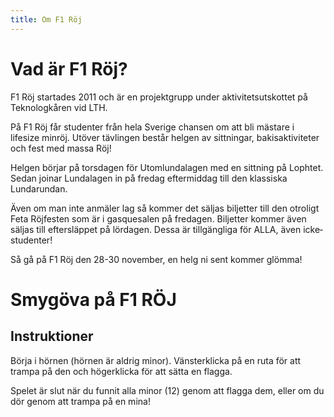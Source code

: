 ```yaml
---
title: Om F1 Röj
---
```


# Vad är F1 Röj?

F1 Röj startades 2011 och är en projektgrupp under aktivitetsutskottet på Teknologkåren vid LTH.

På F1 Röj får studenter från hela Sverige chansen om att bli mästare i lifesize minröj. Utöver tävlingen består helgen av sittningar, bakis­aktiviteter och fest med massa Röj!

Helgen börjar på torsdagen för Utomlundalagen med en sittning på Lophtet. Sedan joinar Lundalagen in på fredag eftermiddag till den klassiska Lundarundan.

Även om man inte anmäler lag så kommer det säljas biljetter till den otroligt Feta Röj­festen som är i gasquesalen på fredagen. Biljetter kommer även säljas till eftersläppet på lördagen. Dessa är tillgängliga för ALLA, även icke­studenter!

Så gå på F1 Röj den 28-­30 november, en helg ni sent kommer glömma!

# Smygöva på F1 RÖJ

## Instruktioner

Börja i hörnen (hörnen är aldrig minor). Vänsterklicka på en ruta för att trampa på den och högerklicka för att sätta en flagga.

Spelet är slut när du funnit alla minor (12) genom att flagga dem, eller om du dör genom att trampa på en mina!
<script src="https://ajax.googleapis.com/ajax/libs/jquery/2.1.4/jquery.min.js"></script>
<script src="https://code.jquery.com/ui/1.11.4/jquery-ui.min.js"></script>
<script src="//ajax.aspnetcdn.com/ajax/knockout/knockout-2.2.1.js"></script>
<script src="{{ base.url | prepend: site.url }}/assets/js/game.js"></script>
<div id="game-wrapper">
  <div id="ms"></div>
</div>
